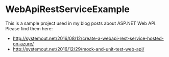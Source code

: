 # WebApiRestServiceExample
This is a sample project used in my blog posts about ASP.NET Web API.
Please find them here: 
* http://systemout.net/2016/08/12/create-a-webapi-rest-service-hosted-on-azure/
* http://systemout.net/2016/12/29/mock-and-unit-test-web-api/
